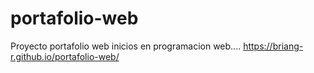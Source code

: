 # portafolio-web

Proyecto portafolio web inicios en programacion web....
https://briang-r.github.io/portafolio-web/

